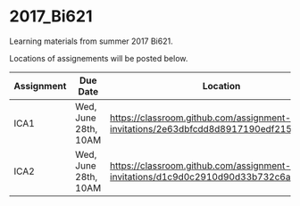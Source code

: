 # 2017_Bi621
Learning materials from summer 2017 Bi621.

Locations of assignements will be posted below.

| Assignment | Due Date | Location |
|---|---|---|
| ICA1 | Wed, June 28th, 10AM | https://classroom.github.com/assignment-invitations/2e63dbfcdd8d8917190edf215dd2ddfe |
| ICA2 | Wed, June 28th, 10AM | https://classroom.github.com/assignment-invitations/d1c9d0c2910d90d33b732c6a6a9cf005 |

